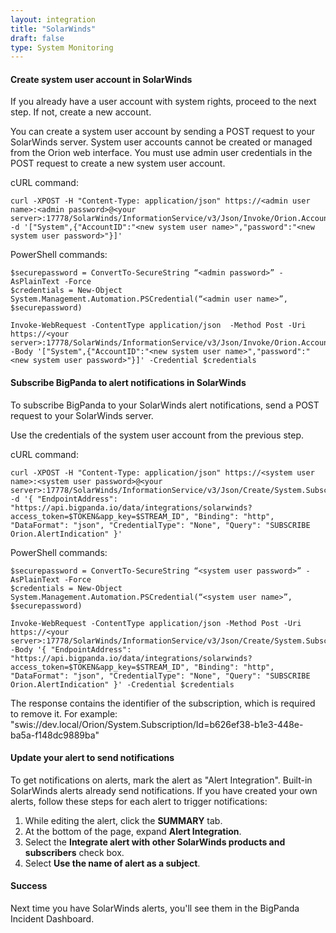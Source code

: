 ```yaml
---
layout: integration 
title: "SolarWinds"
draft: false
type: System Monitoring
---
```


#### Create system user account in SolarWinds

If you already have a user account with system rights, proceed to the next step. If not, create a new account.

You can create a system user account by sending a POST request to your SolarWinds server. System user accounts cannot be created or managed from the Orion web interface. You must use admin user credentials in the POST request to create a new system user account.

cURL command:

    curl -XPOST -H "Content-Type: application/json" https://<admin user name>:<admin password>@<your server>:17778/SolarWinds/InformationService/v3/Json/Invoke/Orion.Accounts/CreateAccount -d '["System",{"AccountID":"<new system user name>","password":"<new system user password>"}]'

PowerShell commands:

    $securepassword = ConvertTo-SecureString “<admin password>” -AsPlainText -Force
    $credentials = New-Object System.Management.Automation.PSCredential(“<admin user name>”, $securepassword)

    Invoke-WebRequest -ContentType application/json  -Method Post -Uri https://<your server>:17778/SolarWinds/InformationService/v3/Json/Invoke/Orion.Accounts/CreateAccount -Body '["System",{"AccountID":"<new system user name>","password":"<new system user password>"}]' -Credential $credentials

<!-- section-separator -->

#### Subscribe BigPanda to alert notifications in SolarWinds

To subscribe BigPanda to your SolarWinds alert notifications, send a POST request to your SolarWinds server.

Use the credentials of the system user account from the previous step.

cURL command:

    curl -XPOST -H "Content-Type: application/json" https://<system user name>:<system user password>@<your server>:17778/SolarWinds/InformationService/v3/Json/Create/System.Subscription -d '{ "EndpointAddress": "https://api.bigpanda.io/data/integrations/solarwinds?access_token=$TOKEN&app_key=$STREAM_ID", "Binding": "http", "DataFormat": "json", "CredentialType": "None", "Query": "SUBSCRIBE Orion.AlertIndication" }'

PowerShell commands:

    $securepassword = ConvertTo-SecureString “<system user password>” -AsPlainText -Force
    $credentials = New-Object System.Management.Automation.PSCredential(“<system user name>”, $securepassword)

    Invoke-WebRequest -ContentType application/json -Method Post -Uri https://<your server>:17778/SolarWinds/InformationService/v3/Json/Create/System.Subscription -Body '{ "EndpointAddress": "https://api.bigpanda.io/data/integrations/solarwinds?access_token=$TOKEN&app_key=$STREAM_ID", "Binding": "http", "DataFormat": "json", "CredentialType": "None", "Query": "SUBSCRIBE Orion.AlertIndication" }' -Credential $credentials

The response contains the identifier of the subscription, which is required to remove it. For example: "swis://dev.local/Orion/System.Subscription/Id=b626ef38-b1e3-448e-ba5a-f148dc9889ba"

<!-- section-separator -->

#### Update your alert to send notifications

To get notifications on alerts, mark the alert as "Alert Integration". Built-in SolarWinds alerts already send notifications. If you have created your own alerts, follow these steps for each alert to trigger notifications:

1. While editing the alert, click the **SUMMARY** tab.
2. At the bottom of the page, expand **Alert Integration**.
3. Select the **Integrate alert with other SolarWinds products and subscribers** check box.
4. Select **Use the name of alert as a subject**.

<!-- section-separator -->

#### Success
Next time you have SolarWinds alerts, you'll see them in the BigPanda Incident Dashboard.


